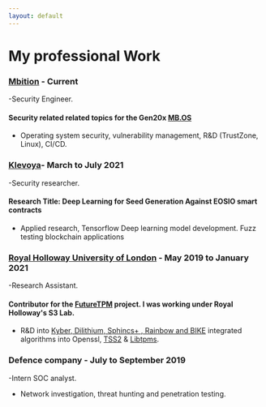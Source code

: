 ```yaml
---
layout: default
--- 
```


# My professional Work



### [Mbition](https://group.mercedes-benz.com/karriere/ueber-uns/standorte/standort-detailseite-240192.html) - Current
-Security Engineer.
#### Security related related topics for the Gen20x [MB.OS](https://group.mercedes-benz.com/careers/about-us/mercedes-benz-operating-system/)
- Operating system security, vulnerability management, R&D (TrustZone, Linux), CI/CD.

### [Klevoya](https://klevoya.com)- March to July 2021
-Security researcher. 
#### Research Title:  Deep Learning for  Seed Generation Against EOSIO smart contracts

-  Applied research, Tensorflow Deep learning model development. Fuzz testing blockchain applications

### [Royal Holloway University of London](https://s3lab.isg.rhul.ac.uk/) - May 2019 to January 2021 
-Research Assistant. 
#### Contributor for the [FutureTPM](https://futuretpm.eu/index.php/home/technical-approach) project. I was working under Royal Holloway's S3 Lab.
- R&D into [Kyber, Dilithium, Sphincs+ , Rainbow and BIKE](https://csrc.nist.gov/Projects/post-quantum-cryptography/post-quantum-cryptography-standardization/round-3-submissions)      integrated algorithms into Openssl, [TSS2](https://www.mankier.com/package/tss2) & [Libtpms](https://github.com/stefanberger/libtpms).

### Defence company - July to September 2019
-Intern SOC analyst.

- Network investigation, threat hunting and penetration testing.

